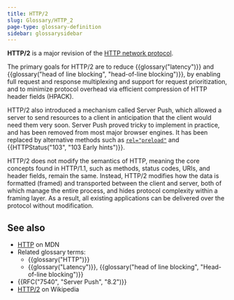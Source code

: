 ```yaml
---
title: HTTP/2
slug: Glossary/HTTP_2
page-type: glossary-definition
sidebar: glossarysidebar
---
```


**HTTP/2** is a major revision of the [HTTP network protocol](/en-US/docs/Web/HTTP).

The primary goals for HTTP/2 are to reduce {{glossary("latency")}} and {{glossary("head of line blocking", "head-of-line blocking")}}, by enabling full request and response multiplexing and support for request prioritization, and to minimize protocol overhead via efficient compression of HTTP header fields (HPACK).

HTTP/2 also introduced a mechanism called Server Push, which allowed a server to send resources to a client in anticipation that the client would need them very soon.
Server Push proved tricky to implement in practice, and has been removed from most major browser engines.
It has been replaced by alternative methods such as [`rel="preload"`](/en-US/docs/Web/HTML/Reference/Attributes/rel/preload) and {{HTTPStatus("103", "103 Early hints")}}.

HTTP/2 does not modify the semantics of HTTP, meaning the core concepts found in HTTP/1.1, such as methods, status codes, URIs, and header fields, remain the same.
Instead, HTTP/2 modifies how the data is formatted (framed) and transported between the client and server, both of which manage the entire process, and hides protocol complexity within a framing layer.
As a result, all existing applications can be delivered over the protocol without modification.

## See also

- [HTTP](/en-US/docs/Web/HTTP) on MDN
- Related glossary terms:
  - {{glossary("HTTP")}}
  - {{glossary("Latency")}}, {{glossary("head of line blocking", "Head-of-line blocking")}}
- {{RFC("7540", "Server Push", "8.2")}}
- [HTTP/2](https://en.wikipedia.org/wiki/HTTP/2) on Wikipedia
